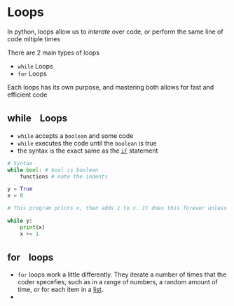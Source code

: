 <!-- Tags: #python #functions #computer_science #loops -->

# Loops
In python, loops allow us to *interate* over code, or perform the same line of code mltiple times

There are 2 main types of loops
- `while` Loops
- `for` Loops

Each loops has its own purpose, and mastering both allows for fast and efficient code

## whileㅤLoops
- `while` accepts a `boolean` and some code
- `while` executes the code until the `boolean` is true
- the syntax is the exact same as the [`if`](Topics/Logic.md#IfㅤStatement) statement
```Python
# Syntax
while bool: # bool is boolean
	functions # note the indents

```

```python
y = True
x = 0

# This program prints x, then adds 1 to x. It does this forever unless stopped

while y:
	print(x)
	x += 1

```

## forㅤloops
- `for` loops work a little differently. They iterate a number of times that the coder specefies, such as in a range of numbers, a random amount of time, or for each item in a [list](Topics/Loops.md).
- 